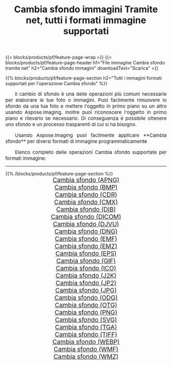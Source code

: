 ﻿---
title: Cambia sfondo immagini Tramite net, tutti i formati immagine supportati 
weight: 3920
url: /it/net/change-background 
lang: it
langdirlevel: 2
locales: zh-hans,ja,it,ru,de,es,fr,nl,id,lt,pl,pt,vi,tr,ko,zh-hant,ar,hi,th,sv,cs,uk,he
description: Usando Aspose.Imaging puoi facilmente Cambia sfondo immagini tramite net
---

{{< blocks/products/pf/feature-page-wrap >}}
{{< blocks/products/pf/feature-page-header h1="File immagine Cambia sfondo tramite net" h2="Cambia sfondo immagini" downloadText="Scarica" >}}


{{% blocks/products/pf/feature-page-section  h2="Tutti i immagini formati supportati per l'operazione Cambia sfondo" %}}
<p align="justify" style="text-indent:2em;font-size:15px;">
Il cambio di sfondo è una delle operazioni più comuni necessarie per elaborare le tue foto o immagini. Puoi facilmente rimuovere lo sfondo da una tua foto e mettere l'oggetto in primo piano su un altro usando Aspose.Imaging. Inoltre puoi riconoscere l'oggetto in primo piano e rilevarlo se necessario. Di conseguenza è possibile ottenere uno sfondo e un processo trasparenti di cui si ha bisogno.
</p>
<p align="justify" style="text-indent:2em;font-size:15px;">
Usando Aspose.Imaging puoi facilmente applicare **Cambia sfondo** per diversi formati di immagine programmaticamente
</p>
<p align="justify" style="text-indent:2em;font-size:15px;">
Elenco completo delle operazioni Cambia sfondo supportate per formati immagine:
</p>
<hr/>
{{% /blocks/products/pf/feature-page-section %}}
<div class="container-fluid productfamilypage bg-gray">
    <div class="convertypes bg-gray agp-content section">
        <div class="container">
		<div class="row other-converters" style="gap: 10px;font-size: 19px;text-align:center;">
		    <div class='col-md-2 other-converter remove-lp remove-rp'><a href="/imaging/it/net/change-background/apng" style="padding:15px;">Cambia sfondo (APNG)</a></div><div class='col-md-2 other-converter remove-lp remove-rp'><a href="/imaging/it/net/change-background/bmp" style="padding:15px;">Cambia sfondo (BMP)</a></div><div class='col-md-2 other-converter remove-lp remove-rp'><a href="/imaging/it/net/change-background/cdr" style="padding:15px;">Cambia sfondo (CDR)</a></div><div class='col-md-2 other-converter remove-lp remove-rp'><a href="/imaging/it/net/change-background/cmx" style="padding:15px;">Cambia sfondo (CMX)</a></div><div class='col-md-2 other-converter remove-lp remove-rp'><a href="/imaging/it/net/change-background/dib" style="padding:15px;">Cambia sfondo (DIB)</a></div><div class='col-md-2 other-converter remove-lp remove-rp'><a href="/imaging/it/net/change-background/dicom" style="padding:15px;">Cambia sfondo (DICOM)</a></div><div class='col-md-2 other-converter remove-lp remove-rp'><a href="/imaging/it/net/change-background/djvu" style="padding:15px;">Cambia sfondo (DJVU)</a></div><div class='col-md-2 other-converter remove-lp remove-rp'><a href="/imaging/it/net/change-background/dng" style="padding:15px;">Cambia sfondo (DNG)</a></div><div class='col-md-2 other-converter remove-lp remove-rp'><a href="/imaging/it/net/change-background/emf" style="padding:15px;">Cambia sfondo (EMF)</a></div><div class='col-md-2 other-converter remove-lp remove-rp'><a href="/imaging/it/net/change-background/emz" style="padding:15px;">Cambia sfondo (EMZ)</a></div><div class='col-md-2 other-converter remove-lp remove-rp'><a href="/imaging/it/net/change-background/eps" style="padding:15px;">Cambia sfondo (EPS)</a></div><div class='col-md-2 other-converter remove-lp remove-rp'><a href="/imaging/it/net/change-background/gif" style="padding:15px;">Cambia sfondo (GIF)</a></div><div class='col-md-2 other-converter remove-lp remove-rp'><a href="/imaging/it/net/change-background/ico" style="padding:15px;">Cambia sfondo (ICO)</a></div><div class='col-md-2 other-converter remove-lp remove-rp'><a href="/imaging/it/net/change-background/j2k" style="padding:15px;">Cambia sfondo (J2K)</a></div><div class='col-md-2 other-converter remove-lp remove-rp'><a href="/imaging/it/net/change-background/jp2" style="padding:15px;">Cambia sfondo (JP2)</a></div><div class='col-md-2 other-converter remove-lp remove-rp'><a href="/imaging/it/net/change-background/jpg" style="padding:15px;">Cambia sfondo (JPG)</a></div><div class='col-md-2 other-converter remove-lp remove-rp'><a href="/imaging/it/net/change-background/odg" style="padding:15px;">Cambia sfondo (ODG)</a></div><div class='col-md-2 other-converter remove-lp remove-rp'><a href="/imaging/it/net/change-background/otg" style="padding:15px;">Cambia sfondo (OTG)</a></div><div class='col-md-2 other-converter remove-lp remove-rp'><a href="/imaging/it/net/change-background/png" style="padding:15px;">Cambia sfondo (PNG)</a></div><div class='col-md-2 other-converter remove-lp remove-rp'><a href="/imaging/it/net/change-background/svg" style="padding:15px;">Cambia sfondo (SVG)</a></div><div class='col-md-2 other-converter remove-lp remove-rp'><a href="/imaging/it/net/change-background/tga" style="padding:15px;">Cambia sfondo (TGA)</a></div><div class='col-md-2 other-converter remove-lp remove-rp'><a href="/imaging/it/net/change-background/tiff" style="padding:15px;">Cambia sfondo (TIFF)</a></div><div class='col-md-2 other-converter remove-lp remove-rp'><a href="/imaging/it/net/change-background/webp" style="padding:15px;">Cambia sfondo (WEBP)</a></div><div class='col-md-2 other-converter remove-lp remove-rp'><a href="/imaging/it/net/change-background/wmf" style="padding:15px;">Cambia sfondo (WMF)</a></div><div class='col-md-2 other-converter remove-lp remove-rp'><a href="/imaging/it/net/change-background/wmz" style="padding:15px;">Cambia sfondo (WMZ)</a></div>
                </div>
        </div>
    </div>
</div>
<br/>
